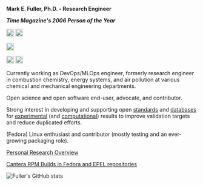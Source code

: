 **Mark E. Fuller, Ph.D. - Research Engineer**

***Time Magazine's 2006 Person of the Year***

<img src="https://img.shields.io/badge/If it has to be fast-It has to be FORTRAN-yellow" height="20" alt="FORTRAN"/>
<a href="https://github.com/psf/black"><img src="https://img.shields.io/badge/code%20style-black-000000.svg" height="20"alt="Black"/>
  
<a href="https://pgp.mit.edu/pks/lookup?search=mark.e.fuller%40gmx.de&op=index"><img src="https://img.shields.io/badge/PGP-73F1%20A30C%20BDF4%20DB4B%20C75F%20FD0F%20D599%20E76C%20FFCA%20BF60-blue" height="20" alt="PGP key"/>

<a href="https://matrix.to/#/@fuller:one.ems.host"><img src="https://img.shields.io/badge/Matrix-@fuller:one.ems.host-blue" height="20" alt="Matrix"/></a>
<a rel="me" href="https://fosstodon.org/@fuller"></a><img src="https://img.shields.io/badge/Mastodon-@fuller@fosstodon.org-blue" height="20" alt="Matrix"/></a>


<p>
Currently working as DevOps/MLOps engineer, formerly research engineer in combustion chemistry, energy systems, and air pollution at various chemical and mechanical engineering departments.

Open science and open software end-user, advocate, and contributor.

Strong interest in developing and supporting open [standards](https://github.com/pr-omethe-us/PyKED) and [databases](https://github.com/jiweiqi/CollectionOfMechanisms) for [experimental](https://github.com/pr-omethe-us/ChemKED-database) (and [computational](https://github.com/TCKDB)) results to improve validation targets and reduce duplicated efforts.

(Fedora) Linux enthusiast and contributor (mostly testing and an ever-growing packaging role).
</p>

[Personal Research Overview](https://mefuller.github.io)

[Cantera RPM Builds in Fedora and EPEL repositories](https://src.fedoraproject.org/rpms/cantera)

![Fuller's GitHub stats](https://github-readme-stats.vercel.app/api?username=mefuller&theme=solarized-dark&show_icons=true)
  




